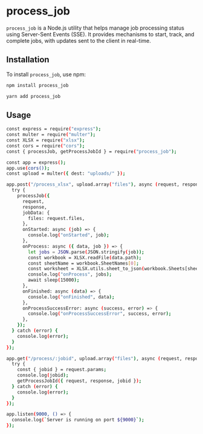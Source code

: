 # process_job

`process_job` is a Node.js utility that helps manage job processing status using Server-Sent Events (SSE). It provides mechanisms to start, track, and complete jobs, with updates sent to the client in real-time.

## Installation

To install `process_job`, use npm:

```sh
npm install process_job
```
```sh
yarn add process_job
```

## Usage

```sh
const express = require("express");
const multer = require("multer");
const XLSX = require("xlsx");
const cors = require("cors");
const { processJob, getProcessJobId } = require("process_job");

const app = express();
app.use(cors());
const upload = multer({ dest: "uploads/" });

app.post("/process_xlsx", upload.array("files"), async (request, response) => {
  try {
    processJob({
      request,
      response,
      jobData: {
        files: request.files,
      },
      onStarted: async (job) => {
        console.log("onStarted", job);
      },
      onProcess: async ({ data, job }) => {
        let jobs = JSON.parse(JSON.stringify(job));
        const workbook = XLSX.readFile(data.path);
        const sheetName = workbook.SheetNames[0];
        const worksheet = XLSX.utils.sheet_to_json(workbook.Sheets[sheetName]);
        console.log("onProcess", jobs);
        await sleep(15000);
      },
      onFinished: async (data) => {
        console.log("onFinished", data);
      },
      onProcessSuccessError: async (success, error) => {
        console.log("onProcessSuccessError", success, error);
      },
    });
  } catch (error) {
    console.log(error);
  }
});

app.get("/process/:jobid", upload.array("files"), async (request, response) => {
  try {
    const { jobid } = request.params;
    console.log(jobid);
    getProcessJobId({ request, response, jobid });
  } catch (error) {
    console.log(error);
  }
});

app.listen(9000, () => {
  console.log(`Server is running on port ${9000}`);
});
```

